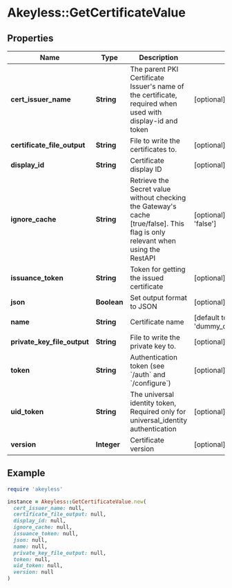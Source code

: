 # Akeyless::GetCertificateValue

## Properties

| Name | Type | Description | Notes |
| ---- | ---- | ----------- | ----- |
| **cert_issuer_name** | **String** | The parent PKI Certificate Issuer&#39;s name of the certificate, required when used with display-id and token | [optional] |
| **certificate_file_output** | **String** | File to write the certificates to. | [optional] |
| **display_id** | **String** | Certificate display ID | [optional] |
| **ignore_cache** | **String** | Retrieve the Secret value without checking the Gateway&#39;s cache [true/false]. This flag is only relevant when using the RestAPI | [optional][default to &#39;false&#39;] |
| **issuance_token** | **String** | Token for getting the issued certificate | [optional] |
| **json** | **Boolean** | Set output format to JSON | [optional][default to false] |
| **name** | **String** | Certificate name | [default to &#39;dummy_certificate_name&#39;] |
| **private_key_file_output** | **String** | File to write the private key to. | [optional] |
| **token** | **String** | Authentication token (see &#x60;/auth&#x60; and &#x60;/configure&#x60;) | [optional] |
| **uid_token** | **String** | The universal identity token, Required only for universal_identity authentication | [optional] |
| **version** | **Integer** | Certificate version | [optional] |

## Example

```ruby
require 'akeyless'

instance = Akeyless::GetCertificateValue.new(
  cert_issuer_name: null,
  certificate_file_output: null,
  display_id: null,
  ignore_cache: null,
  issuance_token: null,
  json: null,
  name: null,
  private_key_file_output: null,
  token: null,
  uid_token: null,
  version: null
)
```

